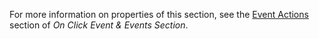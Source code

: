 
For more information on properties of this section, see the [Event Actions](/refguide8/on-click-event/#actions) section of *On Click Event & Events Section*. 
